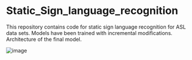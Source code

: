 # Static_Sign_language_recognition
This repository contains code for static sign language recognition for ASL data sets.
Models have been trained with incremental modifications.
Architecture of the final model.


![image](https://github.com/skrmanglam/Static_Sign_language_recognition/assets/31559064/440488e2-0802-41d1-bd35-0b1d562fb203)

